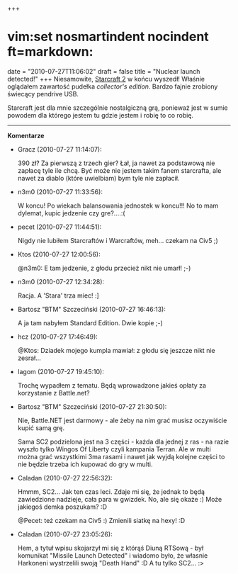 +++
# vim:set nosmartindent nocindent ft=markdown:
date = "2010-07-27T11:06:02"
draft = false
title = "Nuclear launch detected!"
+++
Niesamowite, [Starcraft 2](http://www.starcraft2.com/) w końcu wyszedł!
Właśnie oglądałem zawartość pudełka _collector's edition_. Bardzo fajnie
zrobiony świecący pendrive USB.

Starcraft jest dla mnie szczególnie nostalgiczną grą, ponieważ jest w sumie
powodem dla którego jestem tu gdzie jestem i robię to co robię.

----
**Komentarze**

* Gracz (2010-07-27 11:14:07): <p>390 zł? Za pierwszą z trzech gier? Łał, ja
  nawet za podstawową nie zapłacę tyle ile chcą. Być może nie jestem takim fanem
  starcrafta, ale nawet za diablo (które uwielbiam) bym tyle nie zapłacił.</p>
* n3m0 (2010-07-27 11:33:56): <p>W koncu! Po wiekach balansowania jednostek w
  koncu!!! No to mam dylemat, kupic jedzenie czy gre?....:(</p>
* pecet (2010-07-27 11:44:51): <p>Nigdy nie lubiłem Starcraftów i Warcraftów,
  meh... czekam na Civ5 ;)</p>
* Ktos (2010-07-27 12:00:56): <p>@n3m0: E tam jedzenie, z głodu przecież nikt
  nie umarł! ;-)</p>
* n3m0 (2010-07-27 12:34:28): <p>Racja. A 'Stara' trza miec! :]</p>
* Bartosz &quot;BTM&quot; Szczeciński (2010-07-27 16:46:13): <p>A ja tam nabyłem
  Standard Edition. Dwie kopie ;-)</p>
* hcz (2010-07-27 17:46:49): <p>@Ktos: Dziadek mojego kumpla mawiał: z głodu się
  jeszcze nikt nie zesrał...</p>
* lagom (2010-07-27 19:45:10): <p>Trochę wypadłem z tematu. Będą wprowadzone
  jakieś opłaty za korzystanie z Battle.net?</p>
* Bartosz &quot;BTM&quot; Szczeciński (2010-07-27 21:30:50): <p>Nie, Battle.NET
  jest darmowy - ale żeby na nim grać musisz oczywiście kupić samą grę.</p>
  <p>Sama SC2 podzielona jest na 3 części - każda dla jednej z ras - na razie
  wyszło tylko Wingos Of Liberty czyli kampania Terran. Ale w multi można grać
  wszystkimi 3ma rasami i nawet jak wyjdą kolejne części to nie będzie trzeba
  ich kupować do gry w multi.</p>
* Caladan (2010-07-27 22:56:32): <p>Hmmm, SC2... Jak ten czas leci. Zdaje mi
  się, że jednak to będą zawiedzione nadzieje, cała para w gwizdek. No, ale się
  okaże :) Może jakiegoś demka poszukam? :D</p>  <p>@Pecet: też czekam na Civ5
  :) Zmienili siatkę na hexy! :D</p>
* Caladan (2010-07-27 23:05:26): <p>Hem, a tytuł wpisu skojarzył mi się z którąś
  Diuną RTSową - był komunikat "Missile Launch Detected" i wiadomo było, że
  własnie Harkoneni wystrzelili swoją "Death Hand" :D A tu tylko SC2...
  :&gt;</p>
